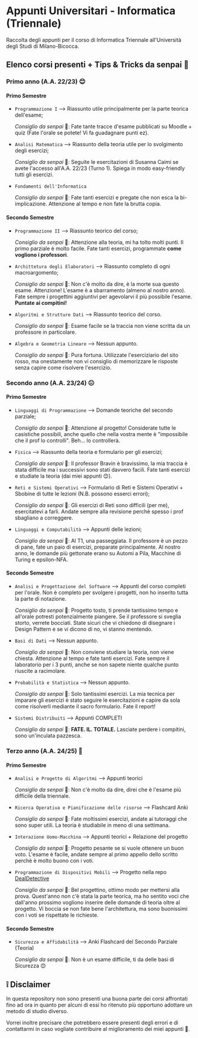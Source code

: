 # Appunti Universitari - Informatica (Triennale)
 Raccolta degli appunti per il corso di Informatica Triennale all'Università degli Studi di Milano-Bicocca.

## Elenco corsi presenti + Tips & Tricks da senpai 🐸
### Primo anno (A.A. 22/23) 😊
#### Primo Semestre
- `Programmazione I` ⟶ Riassunto utile principalmente per la parte teorica dell'esame;

    *Consiglio da senpai* 🐸: Fate tante tracce d'esame pubblicati su Moodle + quiz (Fate l'orale se potete! Vi fa guadagnare punti ez).
- `Analisi Matematica` ⟶ Riassunto della teoria utile per lo svolgimento degli esercizi;

    *Consiglio da senpai* 🐸: Seguite le esercitazioni di Susanna Caimi se avete l'accesso all'A.A. 22/23 (Turno 1). Spiega in modo easy-friendly tutti gli esercizi.
    
- `Fondamenti dell'Informatica`

    *Consiglio da senpai* 🐸: Fate tanti esercizi e pregate che non esca la bi-implicazione. Attenzione al tempo e non fate la brutta copia.

#### Secondo Semestre

- `Programmazione II` ⟶ Riassunto teorico del corso;

    *Consiglio da senpai* 🐸: Attenzione alla teoria, mi ha tolto molti punti. Il primo parziale è molto facile. Fate tanti esercizi, programmate **come vogliono i professori**.
    
- `Archittetura degli Elaboratori` ⟶ Riassunto completo di ogni macroargomento;

    *Consiglio da senpai* 🐸: Non c'è molto da dire, è la morte sua questo esame. Attenzione! L'esame è a sbarramento (almeno al nostro anno). Fate sempre i progettini aggiuntivi per agevolarvi il più possibile l'esame. **Puntate ai compitini!**

- `Algoritmi e Strutture Dati` ⟶ Riassunto teorico del corso.

    *Consiglio da senpai* 🐸: Esame facile se la traccia non viene scritta da un professore in particolare. 

- `Algebra e Geometria Lineare` ⟶ Nessun appunto.

    *Consiglio da senpai* 🐸: Pura fortuna. Utilizzate l'eserciziario del sito rosso, ma onestamente non vi consiglio di memorizzare le risposte senza capire come risolvere l'esercizio.

### Secondo anno (A.A. 23/24) 😐
#### Primo Semestre
- `Linguaggi di Programmazione` ⟶ Domande teoriche del secondo parziale;

    *Consiglio da senpai* 🐸: Attenzione al progetto! Considerate tutte le casistiche possibili, anche quello che nella vostra mente è "impossibile che il prof lo controlli". Beh... lo controllerà.

- `Fisica` ⟶ Riassunto della teoria e formulario per gli esercizi;

    *Consiglio da senpai* 🐸: Il professor Bravin è bravissimo, la mia traccia è stata difficile ma i successivi sono stati davvero facili. Fate tanti esercizi e studiate la teoria (dai miei appunti 😊).

- `Reti e Sistemi Operativi` ⟶ Formulario di Reti e Sistemi Operativi + Sbobine di tutte le lezioni (N.B. possono esserci errori);

    *Consiglio da senpai* 🐸: Gli esercizi di Reti sono difficili (per me), esercitatevi a farli. Andate sempre alla revisione perchè spesso i prof sbagliano a correggere.

- `Linguaggi e Computabilità` ⟶ Appunti delle lezioni;

    *Consiglio da senpai* 🐸: Al T1, una passeggiata. Il professore è un pezzo di pane, fate un paio di esercizi, preparate principalmente. Al nostro anno, le domande più gettonate erano su Automi a Pila, Macchine di Turing e epsilon-NFA.


#### Secondo Semestre

- `Analisi e Progettazione del Software` ⟶ Appunti del corso completi per l'orale. Non è completo per svolgere i progetti, non ho inserito tutta la parte di notazione.

    *Consiglio da senpai* 🐸: Progetto tosto, ti prende tantissimo tempo e all'orale potresti potenzialmente piangere. Se il professore si sveglia storto, verrete bocciati. State sicuri che vi chiedono di disegnare i Design Pattern e se vi dicono di no, vi stanno mentendo.

- `Basi di Dati` ⟶ Nessun appunto.

    *Consiglio da senpai* 🐸: Non conviene studiare la teoria, non viene chiesta. Attenzione al tempo e fate tanti esercizi. Fate sempre il laboratorio per i 3 punti, anche se non sapete niente qualche punto riuscite a racimolare.

- `Probabilità e Statistica` ⟶ Nessun appunto.

    *Consiglio da senpai* 🐸: Solo tantissimi esercizi. La mia tecnica per imparare gli esercizi è stato seguire le esercitazioni e capire da sola come risolverli mediante il sacro formulario. Fate il report!

- `Sistemi Distribuiti` ⟶ Appunti COMPLETI

    *Consiglio da senpai* 🐸: **FATE. IL. TOTALE.** Lasciate perdere i compitini, sono un'inculata pazzesca. 


### Terzo anno (A.A. 24/25) 🥲
#### Primo Semestre

- `Analisi e Progetto di Algoritmi` ⟶ Appunti teorici

    *Consiglio da senpai* 🐸: Non c'è molto da dire, direi che è l'esame più difficile della triennale.

- `Ricerca Operativa e Pianificazione delle risorse` ⟶ Flashcard Anki

    *Consiglio da senpai* 🐸: Fate moltissimi esercizi, andate ai tutoraggi che sono super utili. La teoria è studiabile in meno di una settimana.

- `Interazione Uomo-Macchina` ⟶ Appunti teorici + Relazione del progetto

    *Consiglio da senpai* 🐸: Progetto pesante se si vuole ottenere un buon voto. L'esame è facile, andate sempre al primo appello dello scritto perchè è molto buono con i voti.

- `Programmazione di Dispositivi Mobili` ⟶ Progetto nella repo <a href="https://github.com/KatsuuCurry/DealDetective" target="_blank">DealDetective</a>

    *Consiglio da senpai* 🐸: Bel progettino, ottimo modo per mettersi alla prova. Quest'anno non c'è stata la parte teorica, ma ho sentito voci che dall'anno prossimo vogliono inserire delle domande di teoria oltre al progetto. Vi boccia se non fate bene l'architettura, ma sono buonissimi con i voti se rispettate le richieste.

#### Secondo Semestre

- `Sicurezza e Affidabilità` ⟶ Anki Flashcard del Secondo Parziale (Teoria)

    *Consiglio da senpai* 🐸: Non è un esame difficile, ti da delle basi di Sicurezza 😊
  
## ❕ Disclaimer
In questa repository non sono presenti una buona parte dei corsi affrontati fino ad ora in quanto per alcuni di essi ho ritenuto più opportuno adottare un metodo di studio diverso.

Vorrei inoltre precisare che potrebbero essere presenti degli errori e di contattarmi in caso vogliate contribuire al miglioramento dei miei appunti 🐸.
